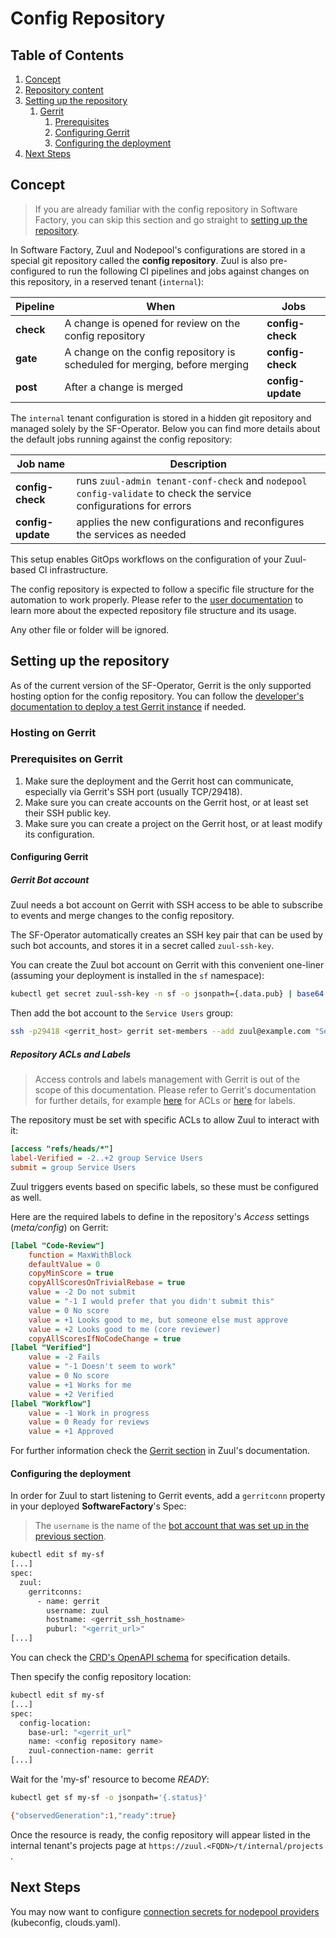# Config Repository

## Table of Contents

1. [Concept](#concept)
1. [Repository content](#repository-content)
1. [Setting up the repository](#setting-up-the-repository)
    1. [Gerrit](#gerrit)
        1. [Prerequisites](#prerequisites-on-gerrit)
        1. [Configuring Gerrit](#configuring-Gerrit)
        1. [Configuring the deployment](#configuring-the-deployment)
1. [Next Steps](#next-steps)

## Concept

> If you are already familiar with the config repository in Software Factory, you can skip this section and go straight to [setting up the repository](#setting-up-the-repository).

In Software Factory, Zuul and Nodepool's configurations are stored in a special git repository called the **config repository**. Zuul is also pre-configured to run the following CI pipelines and jobs against changes on this repository, in a reserved tenant (`internal`):

| Pipeline | When | Jobs  |
|-----------|-----|------|
| **check**   | A change is opened for review on the config repository | **config-check** |
| **gate**     | A change on the config repository is scheduled for merging, before merging | **config-check** |
| **post**     | After a change is merged | **config-update** |

The `internal` tenant configuration is stored in a hidden git repository and managed solely by the SF-Operator.
Below you can find more details about the default jobs running against the config repository:

| Job name | Description |
|----------|--------------|
| **config-check** | runs `zuul-admin tenant-conf-check` and `nodepool config-validate` to check the service configurations for errors |
| **config-update** | applies the new configurations and reconfigures the services as needed |

This setup enables GitOps workflows on the configuration of your Zuul-based CI infrastructure.

The config repository is expected to follow a specific file structure for the automation to work properly. Please refer to the [user documentation](../user/index.md)
to learn more about the expected repository file structure and its usage.

Any other file or folder will be ignored.

## Setting up the repository

As of the current version of the SF-Operator, Gerrit is the only supported hosting option for the config repository. You can follow the [developer's documentation to deploy a test Gerrit instance](../developer/howtos/index.md#gerrit) if needed.

### Hosting on Gerrit

### Prerequisites on Gerrit

1. Make sure the deployment and the Gerrit host can communicate, especially via Gerrit's SSH port (usually TCP/29418).
2. Make sure you can create accounts on the Gerrit host, or at least set their SSH public key.
3. Make sure you can create a project on the Gerrit host, or at least modify its configuration.

#### Configuring Gerrit

##### Gerrit Bot account

Zuul needs a bot account on Gerrit with SSH access to be able to subscribe to events and merge changes to the config repository.

The SF-Operator automatically creates an SSH key pair that can be used by such bot accounts, and stores it in a secret called `zuul-ssh-key`.

You can create the Zuul bot account on Gerrit with this convenient one-liner (assuming your deployment is installed in the `sf` namespace):

```sh
kubectl get secret zuul-ssh-key -n sf -o jsonpath={.data.pub} | base64 -d | ssh -p29418 <gerrit_host> gerrit create-account --ssh-key - --full-name Zuul --email zuul@example.com zuul
```

Then add the bot account to the `Service Users` group:

```sh
ssh -p29418 <gerrit_host> gerrit set-members --add zuul@example.com "Service Users"
```

##### Repository ACLs and Labels

> Access controls and labels management with Gerrit is out of the scope of this documentation. Please refer to
Gerrit's documentation for further details, for example
[here](https://gerrit-review.googlesource.com/Documentation/access-control.html) for ACLs
or [here](https://gerrit-review.googlesource.com/Documentation/config-labels.html) for labels.

The repository must be set with specific ACLs to allow Zuul to interact with it:

```INI
[access "refs/heads/*"]
label-Verified = -2..+2 group Service Users
submit = group Service Users
```

Zuul triggers events based on specific labels, so these must be configured as well.

Here are the required labels to define in the repository's *Access* settings (*meta/config*) on Gerrit:

```INI
[label "Code-Review"]
	function = MaxWithBlock
	defaultValue = 0
	copyMinScore = true
	copyAllScoresOnTrivialRebase = true
	value = -2 Do not submit
	value = "-1 I would prefer that you didn't submit this"
	value = 0 No score
	value = +1 Looks good to me, but someone else must approve
	value = +2 Looks good to me (core reviewer)
	copyAllScoresIfNoCodeChange = true
[label "Verified"]
	value = -2 Fails
	value = "-1 Doesn't seem to work"
	value = 0 No score
	value = +1 Works for me
	value = +2 Verified
[label "Workflow"]
	value = -1 Work in progress
	value = 0 Ready for reviews
	value = +1 Approved
```

For further information check the [Gerrit section](https://zuul-ci.org/docs/zuul/latest/drivers/gerrit.html#gerrit) in Zuul's documentation.

#### Configuring the deployment

In order for Zuul to start listening to Gerrit events, add a `gerritconn` property in your deployed **SoftwareFactory**'s Spec:

> The `username` is the name of the [bot account that was set up in the previous section](#gerrit-bot-account).

```sh
kubectl edit sf my-sf
[...]
spec:
  zuul:
    gerritconns:
      - name: gerrit
        username: zuul
        hostname: <gerrit_ssh_hostname>
        puburl: "<gerrit_url>"
[...]
```

You can check the [CRD's OpenAPI schema](config/crd/bases/sf.softwarefactory-project.io_softwarefactories.yaml) for specification details.

Then specify the config repository location:

```sh
kubectl edit sf my-sf
[...]
spec:
  config-location:
    base-url: "<gerrit_url"
    name: <config repository name>
    zuul-connection-name: gerrit
[...]
```

Wait for the 'my-sf' resource to become *READY*:

```sh
kubectl get sf my-sf -o jsonpath='{.status}'

{"observedGeneration":1,"ready":true}
```

Once the resource is ready, the config repository will appear listed in the internal tenant's projects page at `https://zuul.<FQDN>/t/internal/projects` .

## Next Steps

You may now want to configure [connection secrets for nodepool providers](./nodepool.md) (kubeconfig, clouds.yaml).